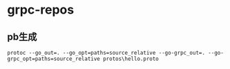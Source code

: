 # grpc-repos

## pb生成
```
protoc --go_out=. --go_opt=paths=source_relative --go-grpc_out=. --go-grpc_opt=paths=source_relative protos\hello.proto
```